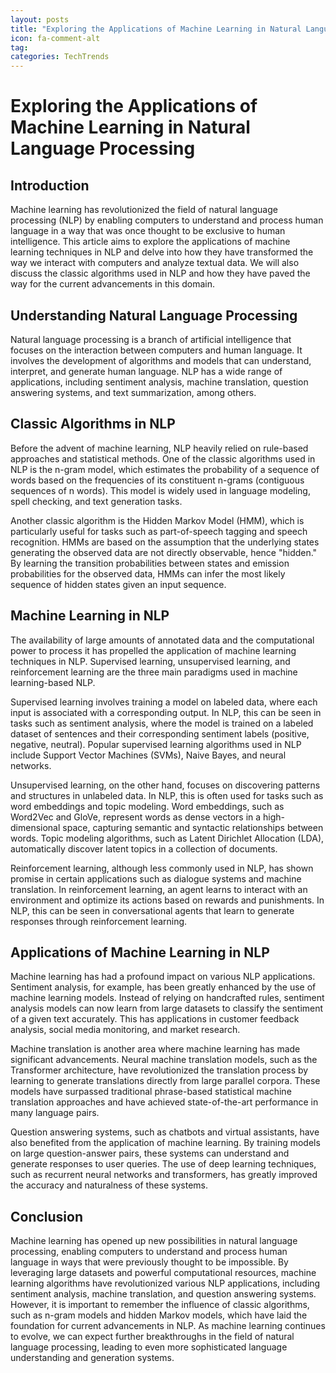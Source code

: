 ```yaml
---
layout: posts
title: "Exploring the Applications of Machine Learning in Natural Language Processing"
icon: fa-comment-alt
tag:      
categories: TechTrends
---
```



# Exploring the Applications of Machine Learning in Natural Language Processing

## Introduction

Machine learning has revolutionized the field of natural language processing (NLP) by enabling computers to understand and process human language in a way that was once thought to be exclusive to human intelligence. This article aims to explore the applications of machine learning techniques in NLP and delve into how they have transformed the way we interact with computers and analyze textual data. We will also discuss the classic algorithms used in NLP and how they have paved the way for the current advancements in this domain.

## Understanding Natural Language Processing

Natural language processing is a branch of artificial intelligence that focuses on the interaction between computers and human language. It involves the development of algorithms and models that can understand, interpret, and generate human language. NLP has a wide range of applications, including sentiment analysis, machine translation, question answering systems, and text summarization, among others.

## Classic Algorithms in NLP

Before the advent of machine learning, NLP heavily relied on rule-based approaches and statistical methods. One of the classic algorithms used in NLP is the n-gram model, which estimates the probability of a sequence of words based on the frequencies of its constituent n-grams (contiguous sequences of n words). This model is widely used in language modeling, spell checking, and text generation tasks.

Another classic algorithm is the Hidden Markov Model (HMM), which is particularly useful for tasks such as part-of-speech tagging and speech recognition. HMMs are based on the assumption that the underlying states generating the observed data are not directly observable, hence "hidden." By learning the transition probabilities between states and emission probabilities for the observed data, HMMs can infer the most likely sequence of hidden states given an input sequence.

## Machine Learning in NLP

The availability of large amounts of annotated data and the computational power to process it has propelled the application of machine learning techniques in NLP. Supervised learning, unsupervised learning, and reinforcement learning are the three main paradigms used in machine learning-based NLP.

Supervised learning involves training a model on labeled data, where each input is associated with a corresponding output. In NLP, this can be seen in tasks such as sentiment analysis, where the model is trained on a labeled dataset of sentences and their corresponding sentiment labels (positive, negative, neutral). Popular supervised learning algorithms used in NLP include Support Vector Machines (SVMs), Naive Bayes, and neural networks.

Unsupervised learning, on the other hand, focuses on discovering patterns and structures in unlabeled data. In NLP, this is often used for tasks such as word embeddings and topic modeling. Word embeddings, such as Word2Vec and GloVe, represent words as dense vectors in a high-dimensional space, capturing semantic and syntactic relationships between words. Topic modeling algorithms, such as Latent Dirichlet Allocation (LDA), automatically discover latent topics in a collection of documents.

Reinforcement learning, although less commonly used in NLP, has shown promise in certain applications such as dialogue systems and machine translation. In reinforcement learning, an agent learns to interact with an environment and optimize its actions based on rewards and punishments. In NLP, this can be seen in conversational agents that learn to generate responses through reinforcement learning.

## Applications of Machine Learning in NLP

Machine learning has had a profound impact on various NLP applications. Sentiment analysis, for example, has been greatly enhanced by the use of machine learning models. Instead of relying on handcrafted rules, sentiment analysis models can now learn from large datasets to classify the sentiment of a given text accurately. This has applications in customer feedback analysis, social media monitoring, and market research.

Machine translation is another area where machine learning has made significant advancements. Neural machine translation models, such as the Transformer architecture, have revolutionized the translation process by learning to generate translations directly from large parallel corpora. These models have surpassed traditional phrase-based statistical machine translation approaches and have achieved state-of-the-art performance in many language pairs.

Question answering systems, such as chatbots and virtual assistants, have also benefited from the application of machine learning. By training models on large question-answer pairs, these systems can understand and generate responses to user queries. The use of deep learning techniques, such as recurrent neural networks and transformers, has greatly improved the accuracy and naturalness of these systems.

## Conclusion

Machine learning has opened up new possibilities in natural language processing, enabling computers to understand and process human language in ways that were previously thought to be impossible. By leveraging large datasets and powerful computational resources, machine learning algorithms have revolutionized various NLP applications, including sentiment analysis, machine translation, and question answering systems. However, it is important to remember the influence of classic algorithms, such as n-gram models and hidden Markov models, which have laid the foundation for current advancements in NLP. As machine learning continues to evolve, we can expect further breakthroughs in the field of natural language processing, leading to even more sophisticated language understanding and generation systems.